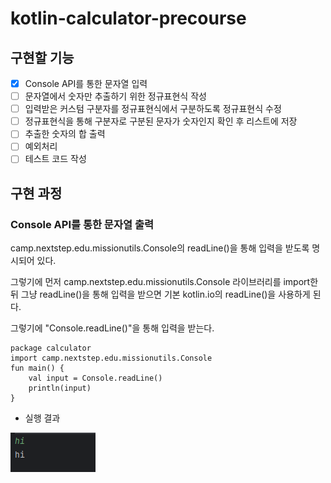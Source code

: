 # kotlin-calculator-precourse

## 구현할 기능
- [X] Console API를 통한 문자열 입력
- [ ] 문자열에서 숫자만 추출하기 위한 정규표현식 작성
- [ ] 입력받은 커스텀 구분자를 정규표현식에서 구분하도록 정규표현식 수정
- [ ] 정규표현식을 통해 구분자로 구분된 문자가 숫자인지 확인 후 리스트에 저장
- [ ] 추출한 숫자의 합 출력
- [ ] 예외처리
- [ ] 테스트 코드 작성

## 구현 과정
### Console API를 통한 문자열 출력
camp.nextstep.edu.missionutils.Console의 readLine()을 통해 입력을 받도록 명시되어 있다.

그렇기에 먼저 camp.nextstep.edu.missionutils.Console 라이브러리를 import한 뒤 그냥 readLine()을 통해 입력을 받으면 기본  kotlin.io의 readLine()을 사용하게 된다.

그렇기에 "Console.readLine()"을 통해 입력을 받는다.

```
package calculator
import camp.nextstep.edu.missionutils.Console
fun main() {
    val input = Console.readLine()
    println(input)
}
```

+ 실행 결과

![img.png](img.png)
